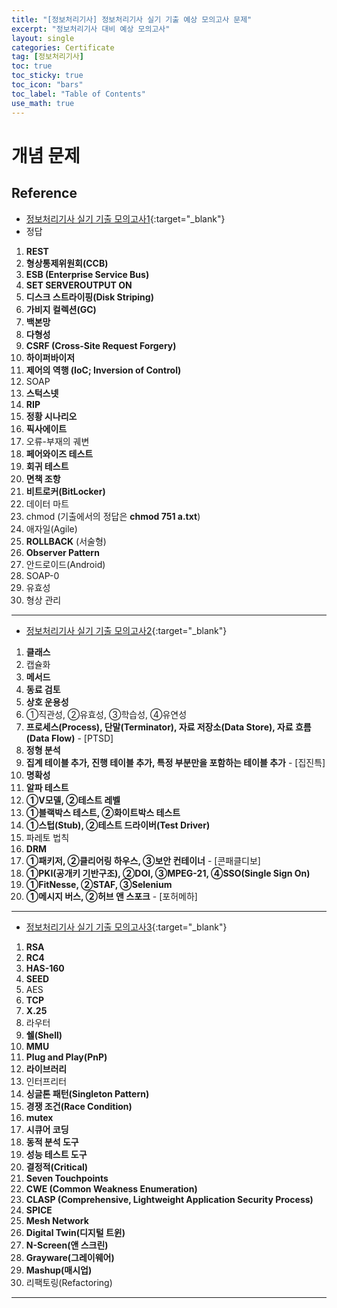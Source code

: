 ```yaml
---
title: "[정보처리기사] 정보처리기사 실기 기출 예상 모의고사 문제"
excerpt: "정보처리기사 대비 예상 모의고사"
layout: single
categories: Certificate
tag: [정보처리기사]
toc: true
toc_sticky: true
toc_icon: "bars"
toc_label: "Table of Contents"
use_math: true
---
```


# 개념 문제

## Reference
- [정보처리기사 실기 기출 모의고사1](https://m.blog.naver.com/wook2124/222035744959){:target="_blank"}
- 정답
1. **REST**
2. **형상통제위원회(CCB)**
3. **ESB (Enterprise Service Bus)**
4. **SET SERVEROUTPUT ON**
5. **디스크 스트라이핑(Disk Striping)**
6. **가비지 컬렉션(GC)**
7. **백본망**
8. **다형성**
9. **CSRF (Cross-Site Request Forgery)**
10. **하이퍼바이저**
11. **제어의 역행 (IoC; Inversion of Control)**
12. SOAP
13. **스턱스넷**
14. **RIP**
15. **정황 시나리오**
16. **픽사에이트**
17. 오류-부재의 궤변
18. **페어와이즈 테스트**
19. **회귀 테스트**
20. **면책 조항**
21. **비트로커(BitLocker)**
22. 데이터 마트
23. chmod (기출에서의 정답은 **chmod 751 a.txt**)
24. 애자일(Agile)
25. **ROLLBACK** (서술형)
26. **Observer Pattern**
27. 안드로이드(Android)
28. SOAP-0
29. 유효성
30. 형상 관리

---

- [정보처리기사 실기 기출 모의고사2](https://m.blog.naver.com/wook2124/222035762765){:target="_blank"}

1. **클래스**
2. 캡슐화
3. **메서드**
4. **동료 검토**
5. **상호 운용성**
6. ①직관성, ②유효성, ③학습성, ④유연성
7. **프로세스(Process), 단말(Terminator), 자료 저장소(Data Store), 자료 흐름(Data Flow)** - [PTSD]
8. **정형 분석**
9. **집계 테이블 추가, 진행 테이블 추가, 특정 부분만을 포함하는 테이블 추가** - [집진특]
10. **명확성**
11. **알파 테스트**
12. **①V모델, ②테스트 레벨**
13. **①블랙박스 테스트, ②화이트박스 테스트**
14. **①스텁(Stub), ②테스트 드라이버(Test Driver)**
15. 파레토 법칙
16. **DRM**
17. **①패키저, ②클리어링 하우스, ③보안 컨테이너** - [콘패클디보]
18. **①PKI(공개키 기반구조), ②DOI, ③MPEG-21, ④SSO(Single Sign On)**
19. **①FitNesse, ②STAF, ③Selenium**
20. **①메시지 버스, ②허브 앤 스포크** - [포허메하]

---

- [정보처리기사 실기 기출 모의고사3](https://m.blog.naver.com/wook2124/222036023335){:target="_blank"}

1. **RSA**
2. **RC4**
3. **HAS-160**
4. **SEED**
5. AES
6. **TCP**
7. **X.25**
8. 라우터
9. **쉘(Shell)**
10. **MMU**
11. **Plug and Play(PnP)**
12. **라이브러리**
13. 인터프리터
14. **싱글톤 패턴(Singleton Pattern)**
15. **경쟁 조건(Race Condition)**
16. **mutex**
17. **시큐어 코딩**
18. **동적 분석 도구**
19. **성능 테스트 도구**
20. **결정적(Critical)**
21. **Seven Touchpoints**
22. **CWE (Common Weakness Enumeration)**
23. **CLASP (Comprehensive, Lightweight Application Security Process)**
24. **SPICE**
25. **Mesh Network**
26. **Digital Twin(디지털 트윈)**
27. **N-Screen(앤 스크린)**
28. **Grayware(그레이웨어)**
29. **Mashup(매시업)**
30. 리팩토링(Refactoring)

---